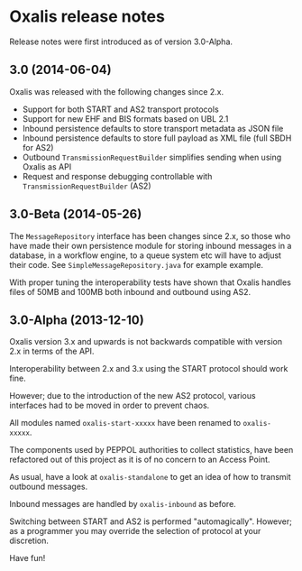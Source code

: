 # Oxalis release notes

Release notes were first introduced as of version 3.0-Alpha.

## 3.0 (2014-06-04)
Oxalis was released with the following changes since 2.x.

* Support for both START and AS2 transport protocols
* Support for new EHF and BIS formats based on UBL 2.1
* Inbound persistence defaults to store transport metadata as JSON file
* Inbound persistence defaults to store full payload as XML file (full SBDH for AS2)
* Outbound `TransmissionRequestBuilder` simplifies sending when using Oxalis as API
* Request and response debugging controllable with `TransmissionRequestBuilder` (AS2)

## 3.0-Beta (2014-05-26)

The `MessageRepository` interface has been changes since 2.x, so those who have made their own persistence
module for storing inbound messages in a database, in a workflow engine, to a queue system etc will have
to adjust their code.  See `SimpleMessageRepository.java` for example example.

With proper tuning the interoperability tests have shown that Oxalis handles files of 50MB and 100MB both
inbound and outbound using AS2.


## 3.0-Alpha (2013-12-10)

Oxalis version 3.x and upwards is not backwards compatible with version 2.x in terms of the API.

Interoperability between 2.x and 3.x using the START protocol should work fine.

However; due to the introduction of the new AS2 protocol, various interfaces had to be moved in order to prevent chaos.

All modules named `oxalis-start-xxxxx` have been renamed to `oxalis-xxxxx`.

The components used by PEPPOL authorities to collect statistics, have been refactored out of this project as it is of no concern to
an Access Point.

As usual, have a look at `oxalis-standalone` to get an idea of how to transmit outbound messages.

Inbound messages are handled by `oxalis-inbound` as before.

Switching between START and AS2 is performed "automagically". However; as a programmer you may override the selection of protocol at your discretion.

Have fun!
